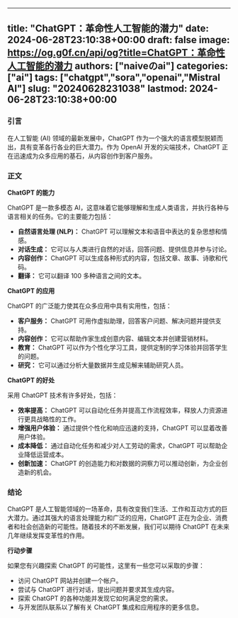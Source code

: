 
---
title: "ChatGPT：革命性人工智能的潜力"
date: 2024-06-28T23:10:38+00:00
draft: false
image: https://og.g0f.cn/api/og?title=ChatGPT：革命性人工智能的潜力
authors: ["naiveのai"]
categories: ["ai"]
tags: ["chatgpt","sora","openai","Mistral AI"]
slug: "20240628231038"
lastmod: 2024-06-28T23:10:38+00:00
---
### 引言

在人工智能 (AI) 领域的最新发展中，ChatGPT 作为一个强大的语言模型脱颖而出，具有变革各行各业的巨大潜力。作为 OpenAI 开发的尖端技术，ChatGPT 正在迅速成为众多应用的基石，从内容创作到客户服务。

### 正文

**ChatGPT 的能力**

ChatGPT 是一款多模态 AI，这意味着它能够理解和生成人类语言，并执行各种与语言相关的任务。它的主要能力包括：

- **自然语言处理 (NLP)：** ChatGPT 可以理解文本和语音中表达的复杂思想和情感。
- **对话生成：** 它可以与人类进行自然的对话，回答问题、提供信息并参与讨论。
- **内容创作：** ChatGPT 可以生成各种形式的内容，包括文章、故事、诗歌和代码。
- **翻译：** 它可以翻译 100 多种语言之间的文本。

**ChatGPT 的应用**

ChatGPT 的广泛能力使其在众多应用中具有实用性，包括：

- **客户服务：** ChatGPT 可用作虚拟助理，回答客户问题、解决问题并提供支持。
- **内容创作：** 它可以帮助作家生成创意内容、编辑文本并创建营销材料。
- **教育：** ChatGPT 可以作为个性化学习工具，提供定制的学习体验并回答学生的问题。
- **研究：** 它可以通过分析大量数据并生成见解来辅助研究人员。

**ChatGPT 的好处**

采用 ChatGPT 技术有许多好处，包括：

- **效率提高：** ChatGPT 可以自动化任务并提高工作流程效率，释放人力资源进行更具战略性的工作。
- **增强用户体验：** 通过提供个性化和响应迅速的支持，ChatGPT 可以显着改善用户体验。
- **成本降低：** 通过自动化任务和减少对人工劳动的需求，ChatGPT 可以帮助企业降低运营成本。
- **创新加速：** ChatGPT 的创造能力和对数据的洞察力可以推动创新，为企业创造新的机会。

### 结论

ChatGPT 是人工智能领域的一场革命，具有改变我们生活、工作和互动方式的巨大潜力。通过其强大的语言处理能力和广泛的应用，ChatGPT 正在为企业、消费者和社会创造新的可能性。随着技术的不断发展，我们可以期待 ChatGPT 在未来几年继续发挥变革性的作用。

**行动步骤**

如果您有兴趣探索 ChatGPT 的可能性，这里有一些您可以采取的步骤：

- 访问 ChatGPT 网站并创建一个帐户。
- 尝试与 ChatGPT 进行对话，提出问题并要求其生成内容。
- 探索 ChatGPT 的各种功能并发现它如何满足您的需求。
- 与开发团队联系以了解有关 ChatGPT 集成和应用程序的更多信息。